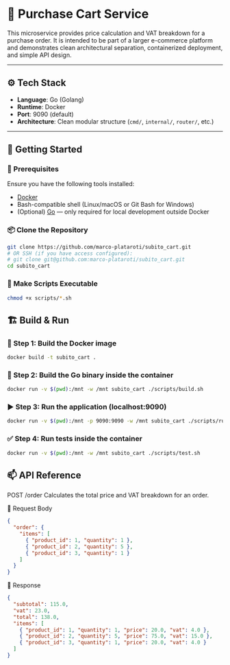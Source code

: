 # 🛒 Purchase Cart Service

This microservice provides price calculation and VAT breakdown for a purchase order. It is intended to be part of a larger e-commerce platform and demonstrates clean architectural separation, containerized deployment, and simple API design.

---

## ⚙️ Tech Stack

- **Language**: Go (Golang)
- **Runtime**: Docker
- **Port**: 9090 (default)
- **Architecture**: Clean modular structure (`cmd/`, `internal/`, `router/`, etc.)

---

## 🚀 Getting Started

### 🧰 Prerequisites

Ensure you have the following tools installed:

- [Docker](https://docs.docker.com/get-docker/)
- Bash-compatible shell (Linux/macOS or Git Bash for Windows)
- (Optional) [Go](https://go.dev/) — only required for local development outside Docker

### 📦 Clone the Repository
```bash
git clone https://github.com/marco-plataroti/subito_cart.git
# OR SSH (if you have access configured):
# git clone git@github.com:marco-plataroti/subito_cart.git
cd subito_cart
```

### 🔐 Make Scripts Executable
```bash
chmod +x scripts/*.sh
```

## 🏗️ Build & Run

### 🔨 Step 1: Build the Docker image
```bash
docker build -t subito_cart .
```

### 🧱 Step 2: Build the Go binary inside the container
```bash
docker run -v $(pwd):/mnt -w /mnt subito_cart ./scripts/build.sh
```

### ▶️ Step 3: Run the application (localhost:9090)
```bash
docker run -v $(pwd):/mnt -p 9090:9090 -w /mnt subito_cart ./scripts/run.sh
```

### ✅ Step 4: Run tests inside the container
```bash
docker run -v $(pwd):/mnt -w /mnt subito_cart ./scripts/test.sh
```


## 📫 API Reference
POST /order
Calculates the total price and VAT breakdown for an order.

🔸 Request Body
```json
{
  "order": {
    "items": [
      { "product_id": 1, "quantity": 1 },
      { "product_id": 2, "quantity": 5 },
      { "product_id": 3, "quantity": 1 }
    ]
  }
}
```

🔹 Response

```json
{
  "subtotal": 115.0,
  "vat": 23.0,
  "total": 138.0,
  "items": [
    { "product_id": 1, "quantity": 1, "price": 20.0, "vat": 4.0 },
    { "product_id": 2, "quantity": 5, "price": 75.0, "vat": 15.0 },
    { "product_id": 3, "quantity": 1, "price": 20.0, "vat": 4.0 }
  ]
}
```
